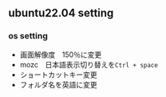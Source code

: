 ## ubuntu22.04 setting

### os setting

- 画面解像度　150％に変更
- mozc　日本語表示切り替えを`Ctrl + space`
- ショートカットキー変更
- フォルダ名を英語に変更

```

```
